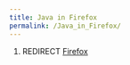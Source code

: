 ```yaml
---
title: Java in Firefox
permalink: /Java_in_Firefox/
---
```


1.  REDIRECT [Firefox](/Firefox "wikilink")
